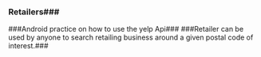 ### Retailers###
###Android practice on how to use the yelp Api###
###Retailer can be used by anyone to search retailing business around a given postal code of interest.###
